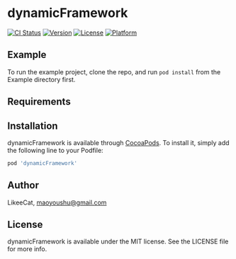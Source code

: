 # dynamicFramework

[![CI Status](https://img.shields.io/travis/LikeeCat/dynamicFramework.svg?style=flat)](https://travis-ci.org/LikeeCat/dynamicFramework)
[![Version](https://img.shields.io/cocoapods/v/dynamicFramework.svg?style=flat)](https://cocoapods.org/pods/dynamicFramework)
[![License](https://img.shields.io/cocoapods/l/dynamicFramework.svg?style=flat)](https://cocoapods.org/pods/dynamicFramework)
[![Platform](https://img.shields.io/cocoapods/p/dynamicFramework.svg?style=flat)](https://cocoapods.org/pods/dynamicFramework)

## Example

To run the example project, clone the repo, and run `pod install` from the Example directory first.

## Requirements

## Installation

dynamicFramework is available through [CocoaPods](https://cocoapods.org). To install
it, simply add the following line to your Podfile:

```ruby
pod 'dynamicFramework'
```

## Author

LikeeCat, maoyoushu@gmail.com

## License

dynamicFramework is available under the MIT license. See the LICENSE file for more info.
